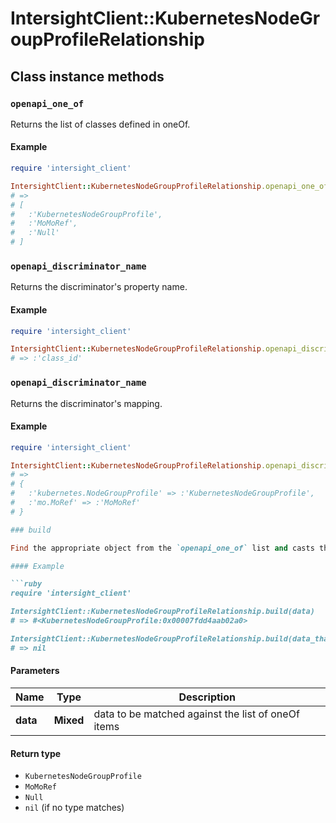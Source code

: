 # IntersightClient::KubernetesNodeGroupProfileRelationship

## Class instance methods

### `openapi_one_of`

Returns the list of classes defined in oneOf.

#### Example

```ruby
require 'intersight_client'

IntersightClient::KubernetesNodeGroupProfileRelationship.openapi_one_of
# =>
# [
#   :'KubernetesNodeGroupProfile',
#   :'MoMoRef',
#   :'Null'
# ]
```

### `openapi_discriminator_name`

Returns the discriminator's property name.

#### Example

```ruby
require 'intersight_client'

IntersightClient::KubernetesNodeGroupProfileRelationship.openapi_discriminator_name
# => :'class_id'
```

### `openapi_discriminator_name`

Returns the discriminator's mapping.

#### Example

```ruby
require 'intersight_client'

IntersightClient::KubernetesNodeGroupProfileRelationship.openapi_discriminator_mapping
# =>
# {
#   :'kubernetes.NodeGroupProfile' => :'KubernetesNodeGroupProfile',
#   :'mo.MoRef' => :'MoMoRef'
# }

### build

Find the appropriate object from the `openapi_one_of` list and casts the data into it.

#### Example

```ruby
require 'intersight_client'

IntersightClient::KubernetesNodeGroupProfileRelationship.build(data)
# => #<KubernetesNodeGroupProfile:0x00007fdd4aab02a0>

IntersightClient::KubernetesNodeGroupProfileRelationship.build(data_that_doesnt_match)
# => nil
```

#### Parameters

| Name | Type | Description |
| ---- | ---- | ----------- |
| **data** | **Mixed** | data to be matched against the list of oneOf items |

#### Return type

- `KubernetesNodeGroupProfile`
- `MoMoRef`
- `Null`
- `nil` (if no type matches)


